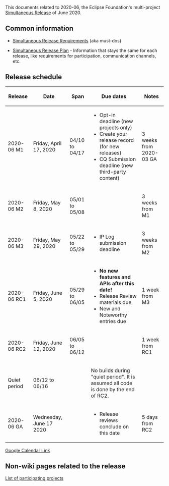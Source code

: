 This documents related to 2020-06, the Eclipse Foundation's
multi-project [Simultaneous Release](../Simultaneous_Release.md) of
June 2020.

## Common information

-   [Simultaneous Release
    Requirements](Simultaneous_Release_Requirements.md)
    (aka must-dos)

<!-- -->

-   [Simultaneous Release
    Plan](Simultaneous_Release_Plan.md) - Information
    that stays the same for each release, like requirements for
    participation, communication channels, etc.

## Release schedule

<table>
<thead>
<tr class="header">
<th><p>Release</p></th>
<th><p>Date</p></th>
<th><p>Span</p></th>
<th><p>Due dates</p></th>
<th><p>Notes</p></th>
</tr>
</thead>
<tbody>
<tr class="odd">
<td><p>2020-06 M1</p></td>
<td><p>Friday, April 17, 2020</p></td>
<td><p>04/10 to 04/17</p></td>
<td><ul>
<li>Opt-in deadline (new projects only)</li>
<li>Create your release record (for new releases)</li>
<li>CQ Submission deadline (new third-party content)</li>
</ul></td>
<td><p>3 weeks from 2020-03 GA</p></td>
</tr>
<tr class="even">
<td><p>2020-06 M2</p></td>
<td><p>Friday, May 8, 2020</p></td>
<td><p>05/01 to 05/08</p></td>
<td></td>
<td><p>3 weeks from M1</p></td>
</tr>
<tr class="odd">
<td><p>2020-06 M3</p></td>
<td><p>Friday, May 29, 2020</p></td>
<td><p>05/22 to 05/29</p></td>
<td><ul>
<li>IP Log submission deadline</li>
</ul></td>
<td><p>3 weeks from M2</p></td>
</tr>
<tr class="even">
<td><p>2020-06 RC1</p></td>
<td><p>Friday, June 5, 2020</p></td>
<td><p>05/29 to 06/05</p></td>
<td><ul>
<li><strong>No new features and APIs after this date!</strong></li>
<li>Release Review materials due</li>
<li>New and Noteworthy entries due</li>
</ul></td>
<td><p>1 week from M3</p></td>
</tr>
<tr class="odd">
<td><p>2020-06 RC2</p></td>
<td><p>Friday, June 12, 2020</p></td>
<td><p>06/05 to 06/12</p></td>
<td></td>
<td><p>1 week from RC1</p></td>
</tr>
<tr class="even">
<td><p>Quiet period</p></td>
<td><p>06/12 to 06/16</p></td>
<td></td>
<td><p>No builds during "quiet period". It is assumed all code is done
by the end of RC2.</p></td>
<td></td>
</tr>
<tr class="odd">
<td><p>2020-06 GA</p></td>
<td><p>Wednesday, June 17 2020</p></td>
<td></td>
<td><ul>
<li>Release reviews conclude on this date</li>
</ul></td>
<td><p>5 days from RC2</p></td>
</tr>
</tbody>
</table>

<!-- googlecalendar width="600" height="400" title="Planning Council Calendar">gchs7nm4nvpm837469ddj9tjlk@group.calendar.google.com&dates=20200601%2F20200630</googlecalendar -->
[Google Calendar Link](https://calendar.google.com/calendar/embed?src=gchs7nm4nvpm837469ddj9tjlk@group.calendar.google.com&dates=20200601%2F20200630&hl=en&mode=AGENDA)

## Non-wiki pages related to the release

[List of participating
projects](http://www.eclipse.org/projects/releases/releases.php?release=2020-06)

